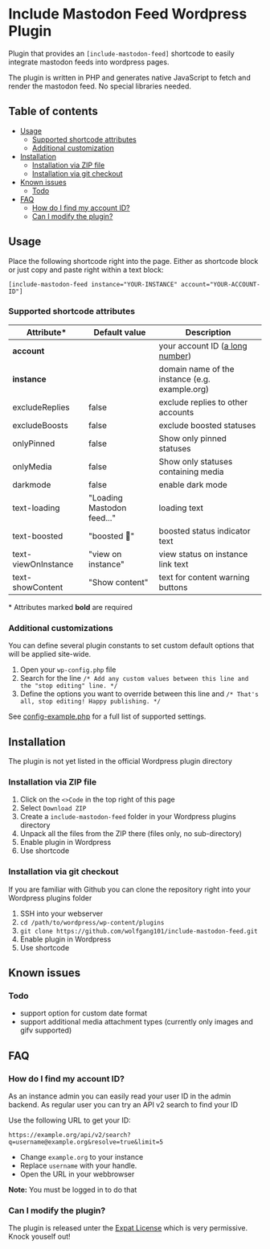 # Include Mastodon Feed Wordpress Plugin

Plugin that provides an `[include-mastodon-feed]` shortcode to easily integrate mastodon feeds into wordpress pages.

The plugin is written in PHP and generates native JavaScript to fetch and render the mastodon feed. No special libraries needed.

## Table of contents
* [Usage](#usage)
  * [Supported shortcode attributes](#supported-shortcode-attributes)
  * [Additional customization](#additional-customizations)
* [Installation](#installation)
  * [Installation via ZIP file](#installation-via-zip-file)
  * [Installation via git checkout](#installation-via-git-checkout)
* [Known issues](#known-issues)
  * [Todo](#todo)
* [FAQ](#faq)
  * [How do I find my account ID?](#how-do-i-find-my-account-id)
  * [Can I modify the plugin?](#can-i-modify-the-plugin)

## Usage

Place the following shortcode right into the page. Either as shortcode block or just copy and paste right within a text block:

```[include-mastodon-feed instance="YOUR-INSTANCE" account="YOUR-ACCOUNT-ID"]```

### Supported shortcode attributes

 | Attribute*         | Default value                 | Description                                                       |
| ------------------- | ----------------------------- | ----------------------------------------------------------------- |
| **account**         |                               | your account ID ([a long number](#how-do-i-find-my-account-id))   |
| **instance**        |                               | domain name of the instance (e.g. example.org)                    |
| excludeReplies      | false                         | exclude replies to other accounts                                 |
| excludeBoosts       | false                         | exclude boosted statuses                                          |
| onlyPinned          | false                         | Show only pinned statuses                                         |
| onlyMedia           | false                         | Show only statuses containing media                               |
| darkmode            | false                         | enable dark mode                                                  |
| text-loading        | "Loading Mastodon feed..."    | loading text                                                      |
| text-boosted        | "boosted 🚀"                  | boosted status indicator text                                     |
| text-viewOnInstance | "view on instance"            | view status on instance link text                                 |
| text-showContent    | "Show content"                | text for content warning buttons                                  |

\* Attributes marked **bold** are required

### Additional customizations

You can define several plugin constants to set custom default options that will be applied site-wide.

1. Open your `wp-config.php` file
2. Search for the line `/* Add any custom values between this line and the "stop editing" line. */`
3. Define the options you want to override between this line and `/* That's all, stop editing! Happy publishing. */`

See [config-example.php](config-example.php) for a full list of supported settings.

## Installation

The plugin is not yet listed in the official Wordpress plugin directory

### Installation via ZIP file

1. Click on the `<>Code` in the top right of this page
2. Select `Download ZIP`
3. Create a `include-mastodon-feed` folder in your Wordpress plugins directory
4. Unpack all the files from the ZIP there (files only, no sub-directory)
5. Enable plugin in Wordpress
6. Use shortcode

### Installation via git checkout

If you are familiar with Github you can clone the repository right into your Wordpress plugins folder

1. SSH into your webserver
2. `cd /path/to/wordpress/wp-content/plugins`
3. `git clone https://github.com/wolfgang101/include-mastodon-feed.git`
4. Enable plugin in Wordpress
5. Use shortcode

## Known issues

### Todo

* support option for custom date format
* support additional media attachment types (currently only images and gifv supported)

## FAQ

### How do I find my account ID?
As an instance admin you can easily read your user ID in the admin backend. As regular user you can try an API v2 search to find your ID

Use the following URL to get your ID:

```https://example.org/api/v2/search?q=username@example.org&resolve=true&limit=5```

* Change `example.org` to your instance
* Replace `username` with your handle.
* Open the URL in your webbrowser

**Note:** You must be logged in to do that

### Can I modify the plugin?
The plugin is released unter the [Expat License](LICENSE) which is very permissive. Knock youself out!